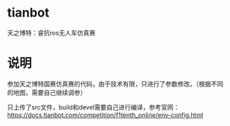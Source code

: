 # tianbot
天之博特：睿抗ros无人车仿真赛

# 说明
参加天之博特国赛仿真赛的代码，由于技术有限，只进行了参数修改。（根据不同的地图，需要自己继续调参）

只上传了src文件，build和devel需要自己进行编译，参考官网：https://docs.tianbot.com/competition/f1tenth_online/env-config.html


